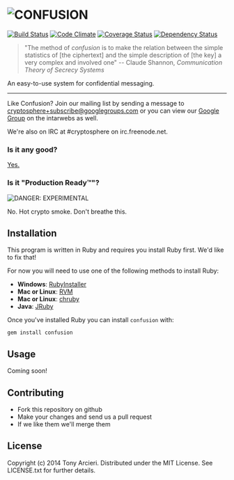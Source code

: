 ![CONFUSION](https://raw.github.com/cryptosphere/confusion/master/logo.png)
============
[![Build Status](https://secure.travis-ci.org/cryptosphere/confusion.png?branch=master)](http://travis-ci.org/cryptosphere/confusion)
[![Code Climate](https://codeclimate.com/github/cryptosphere/confusion.png)](https://codeclimate.com/github/cryptosphere/confusion)
[![Coverage Status](https://coveralls.io/repos/cryptosphere/confusion/badge.png?branch=master)](https://coveralls.io/r/cryptosphere/confusion)
[![Dependency Status](https://gemnasium.com/cryptosphere/confusion.png)](https://gemnasium.com/cryptosphere/confusion)

> "The method of *confusion* is to make the relation between the simple
> statistics of [the ciphertext] and the simple description of [the key] a very
> complex and involved one" -- Claude Shannon, *Communication Theory of Secrecy
> Systems*

An easy-to-use system for confidential messaging.

---

Like Confusion? Join our mailing list by sending a message to
[cryptosphere+subscribe@googlegroups.com][subscribe]
or you can view our [Google Group] on the intarwebs as well.

We're also on IRC at #cryptosphere on irc.freenode.net.

[google group]: https://groups.google.com/group/cryptosphere
[subscribe]:    mailto:cryptosphere+subscribe@googlegroups.com

### Is it any good?

[Yes.](http://news.ycombinator.com/item?id=3067434)

### Is it "Production Ready™"?

![DANGER: EXPERIMENTAL](https://raw.github.com/cryptosphere/cryptosphere/master/images/experimental.png)

No. Hot crypto smoke. Don't breathe this.

## Installation

This program is written in Ruby and requires you install Ruby first. We'd like
to fix that!

For now you will need to use one of the following methods to install Ruby:

* **Windows**: [RubyInstaller](http://rubyinstaller.org/)
* **Mac or Linux**: [RVM](https://rvm.io/)
* **Mac or Linux**: [chruby](https://github.com/postmodern/chruby)
* **Java**: [JRuby](http://www.jruby.org/download)

Once you've installed Ruby you can install `confusion` with:

```
gem install confusion
``` 

## Usage

Coming soon!

## Contributing

* Fork this repository on github
* Make your changes and send us a pull request
* If we like them we'll merge them

## License

Copyright (c) 2014 Tony Arcieri. Distributed under the MIT License. See
LICENSE.txt for further details.
